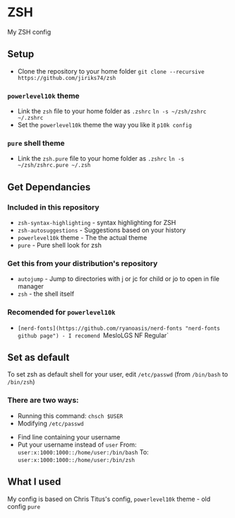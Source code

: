 # ZSH
My ZSH config

## Setup
  - Clone the repository to your home folder
```git clone --recursive https://github.com/jiriks74/zsh```
### `powerlevel10k` theme
  - Link the `zsh` file to your home folder as `.zshrc`
```ln -s ~/zsh/zshrc ~/.zshrc```
  - Set the `powerlevel10k` theme the way you like it
```p10k config```
### `pure` shell theme
  - Link the `zsh.pure` file to your home folder as `.zshrc`
```ln -s ~/zsh/zshrc.pure ~/.zsh```  

## Get Dependancies
### Included in this repository
  - `zsh-syntax-highlighting` - syntax highlighting for ZSH
  - `zsh-autosuggestions` - Suggestions based on your history
  - `powerlevel10k` theme - The the actual theme
  - `pure` - Pure shell look for zsh
### Get this from your distribution's repository
  - `autojump` - Jump to directories with j or jc for child or jo to open in file manager
  - `zsh` - the shell itself
### Recomended for `powerlevel10k`
  - `[nerd-fonts](https://github.com/ryanoasis/nerd-fonts "nerd-fonts github page") - I recomend `MesloLGS NF Regular`

## Set as default
To set zsh as default shell for your user, edit `/etc/passwd` (from `/bin/bash` to `/bin/zsh`)
### There are two ways:
  - Running this command:
```chsch $USER```
  - Modifying `/etc/passwd`
  * Find line containing your username
  * Put your username instead of `user`
From: `user:x:1000:1000::/home/user:/bin/bash`
To:   `user:x:1000:1000::/home/user:/bin/zsh`

## What I used
My config is based on Chris Titus's config, `powerlevel10k` theme - old config `pure`
